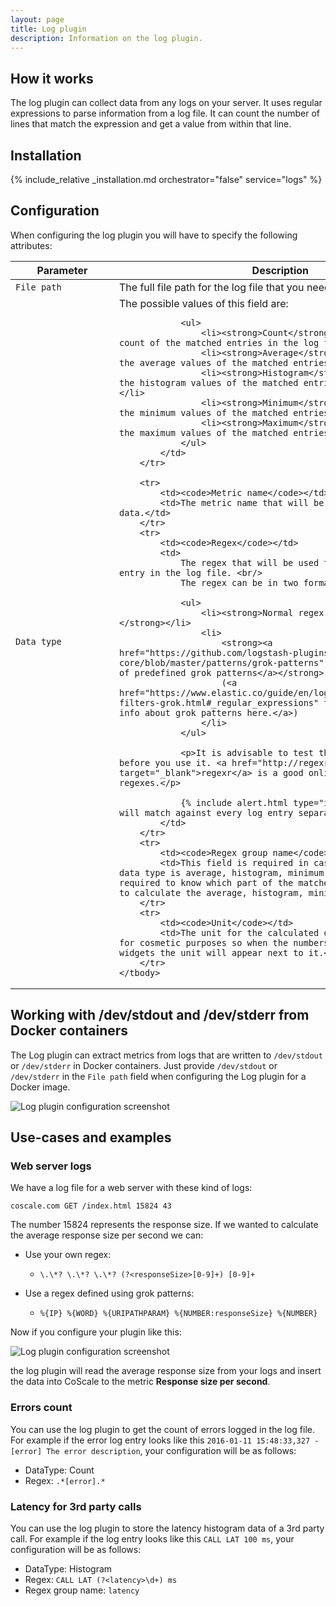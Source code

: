```yaml
---
layout: page
title: Log plugin
description: Information on the log plugin.
---
```


## How it works

The log plugin can collect data from any logs on your server. It uses regular expressions to parse information from a log file. It can count the number of lines that match the expression and get a value from within that line.

## Installation

{% include_relative _installation.md orchestrator="false" service="logs" %}

## Configuration

When configuring the log plugin you will have to specify the following attributes:

<table>
    <thead>
        <tr>
        <th>
            <!-- I gave it a width so the parameters names do not get broken -->
            <div style="width:150px;">Parameter</div>
        </th>
            <th>Description</th>
        </tr>
    </thead>
    <tbody>
        <tr>
            <td><code>File path</code></td>
            <td>The full file path for the log file that you need to collect data from.</td>
        </tr>
        <tr>
            <td><code>Data type</code></td>
            <td>
                The possible values of this field are:

                <ul>
                    <li><strong>Count</strong>: For calculating the count of the matched entries in the log file.</li>
                    <li><strong>Average</strong>: For calculating the average values of the matched entries in the log file.</li>
                    <li><strong>Histogram</strong>: For calculating the histogram values of the matched entries in the log file.</li>
                    <li><strong>Minimum</strong>: For calculating the minimum values of the matched entries in the log file.</li>
                    <li><strong>Maximum</strong>: For calculating the maximum values of the matched entries in the log file.</li>
                </ul>
            </td>
        </tr>

        <tr>
            <td><code>Metric name</code></td>
            <td>The metric name that will be used to store the data.</td>
        </tr>
        <tr>
            <td><code>Regex</code></td>
            <td>
                The regex that will be used to match against each entry in the log file. <br/>
                The regex can be in two formats:

                <ul>
                    <li><strong>Normal regex ( pcre compliant )</strong></li>
                    <li>
                        <strong><a href="https://github.com/logstash-plugins/logstash-patterns-core/blob/master/patterns/grok-patterns" target="_blank">A set of predefined grok patterns</a></strong>
                        (<a href="https://www.elastic.co/guide/en/logstash/current/plugins-filters-grok.html#_regular_expressions" target="_blank">More info about grok patterns here.</a>)
                    </li>
                </ul>

                <p>It is advisable to test the regex on a line before you use it. <a href="http://regexr.com/" target="_blank">regexr</a> is a good online tool for testing regexes.</p>

                {% include alert.html type="info" text="The regex will match against every log entry separately" %}
            </td>
        </tr>
        <tr>
            <td><code>Regex group name</code></td>
            <td>This field is required in case that the chosen data type is average, histogram, minimum or maximum. This is required to know which part of the matched regex we should use to calculate the average, histogram, minimum or maximum.</td>
        </tr>
        <tr>
            <td><code>Unit</code></td>
            <td>The unit for the calculated data. We ask for this for cosmetic purposes so when the numbers are displayed on any widgets the unit will appear next to it.</td>
        </tr>
    </tbody>
</table>

## Working with /dev/stdout and /dev/stderr from Docker containers

 The Log plugin can extract metrics from logs that are written to `/dev/stdout` or `/dev/stderr` in Docker containers. Just provide `/dev/stdout` or `/dev/stderr` in the `File path` field when configuring the Log plugin for a Docker image.

<img alt="Log plugin configuration screenshot" src="{{ site.baseurl }}/gfx/agent/plugins/log/log-stdout.png" />

## Use-cases and examples

### Web server logs

We have a log file for a web server with these kind of logs:

    coscale.com GET /index.html 15824 43

The number 15824 represents the response size. If we wanted to calculate the average response size per second we can:

* Use your own regex:
    * `\.\*? \.\*? \.\*? (?<responseSize>[0-9]+) [0-9]+`

* Use a regex defined using grok patterns:
    * `%{IP} %{WORD} %{URIPATHPARAM} %{NUMBER:responseSize} %{NUMBER}`

Now if you configure your plugin like this:

<img alt="Log plugin configuration screenshot" src="{{ site.baseurl }}/gfx/agent/plugins/log/example-log-plugin-configuration.png" />

the log plugin will read the average response size from your logs and insert the data into CoScale to the metric __Response size per second__.

### Errors count
You can use the log plugin to get the count of errors logged in the log file. For example if the error log entry looks like this `2016-01-11 15:48:33,327 - [error] The error description`, your configuration will be as follows:

* DataType: Count
* Regex: `.*[error].*`

### Latency for 3rd party calls
You can use the log plugin to store the latency histogram data of a 3rd party call. For example if the log entry looks like this `CALL LAT 100 ms`, your configuration will be as follows:

* DataType: Histogram
* Regex: `CALL LAT (?<latency>\d+) ms`
* Regex group name: `latency`
